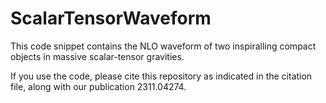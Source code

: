# ScalarTensorWaveform

This code snippet contains the NLO waveform of two inspiralling compact objects in massive scalar-tensor gravities.

If you use the code, please cite this repository as indicated in the citation file, along with our publication 2311.04274.
